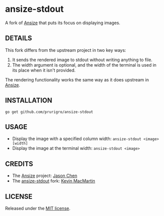 # ansize-stdout #

A fork of [Ansize](https://github.com/jhchen/ansize) that puts its focus on displaying images.

## DETAILS ##

This fork differs from the upstream project in two key ways:

1. It sends the rendered image to stdout without writing anything to file.
2. The width argument is optional, and the width of the terminal is used in its place when it isn't provided.

The rendering functionality works the same way as it does upstream in [Ansize](https://github.com/jhchen/ansize).

## INSTALLATION ##

    go get github.com/prurigro/ansize-stdout

## USAGE ##

* Display the image with a specified column width: `ansize-stdout <image> [width]`
* Display the image at the terminal width: `ansize-stdout <image>`

## CREDITS ##

* The [Ansize](https://github.com/jhchen/ansize) project: [Jason Chen](https://github.com/jhchen)
* The [ansize-stdout](https://github.com/prurigro/ansize-stdout) fork: [Kevin MacMartin](https://github.com/prurigro)

## LICENSE ##

Released under the [MIT license](http://opensource.org/licenses/MIT).
